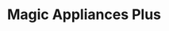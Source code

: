 ---
title: "Magic Appliances Plus"
url: /new-iberia/magic-appliances-plus/
shop: Haushaltsgeräte
---